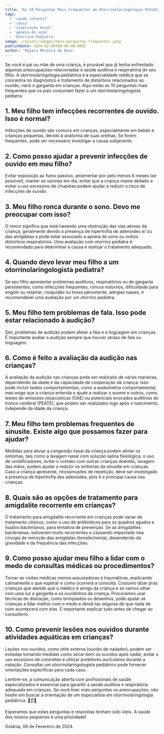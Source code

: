 ```yaml
---
title: 'As 10 Perguntas Mais Frequentes em Otorrinolaringologia Pediátrica'
tags:
  - 'saúde infantil'
  - 'ronco'
  - 'respiração bucal'
  - 'apneia do sono'
  - 'Otorrino Pediatra'
image: ~/assets/images/hero-perguntas-frequentes.jpeg
publishDate: 2024-02-06T00:00:00.000Z
author: 'Mayara Moreira de Deus'
---
```

Se você é pai ou mãe de uma criança, é provável que já tenha enfrentado algumas 
preocupações relacionadas à saúde auditiva e respiratória do seu filho. 
A otorrinolaringologia pediátrica é a especialidade médica que se concentra no 
diagnóstico e tratamento de distúrbios relacionados ao ouvido, nariz e garganta 
em crianças. Aqui estão as 10 perguntas mais frequentes que os pais costumam 
fazer a um otorrinolaringologista pediatra:

## 1. Meu filho tem infecções recorrentes de ouvido. Isso é normal?

Infecções de ouvido são comuns em crianças, especialmente em bebês e crianças pequenas, 
devido à anatomia de suas orelhas. Se forem frequentes, pode ser necessário investigar a causa subjacente.

## 2. Como posso ajudar a prevenir infecções de ouvido em meu filho?

Evitar exposição ao fumo passivo, amamentar por pelo menos 6 meses (se possível), 
manter as vacinas em dia, evitar que a criança mame deitado e evitar o uso 
excessivo de chupetas podem ajudar a reduzir o risco de infecções de ouvido.

## 3. Meu filho ronca durante o sono. Devo me preocupar com isso?

O ronco significa que está havendo uma obstrução das vias aéreas da criança, 
geralmente devido a presença de hipertrofia de adenoides e/ ou das amígdalas 
e pode estar associado a apneia do sono ou outros distúrbios respiratórios. 
Uma avaliação com otorrino pediatra é recomendado para determinar a causa e 
realizar o tratamento adequado. 

## 4. Quando devo levar meu filho a um otorrinolaringologista pediatra?

Se seu filho apresentar problemas auditivos, respiratórios ou de garganta 
persistentes, como infecções frequentes, roncos noturnos, dificuldade para 
engolir ou respirar, rouquidão ou tosse persistente, alergias nasais, é 
recomendável uma avaliação por um otorrino pediatra. 

## 5. Meu filho tem problemas de fala. Isso pode estar relacionado à audição?

Sim, problemas de audição podem afetar a fala e a linguagem em crianças. 
É importante avaliar a audição sempre que houver atraso de fala ou linguagem. 

## 6. Como é feito a avaliação da audição nas crianças?

A avaliação da audição nas crianças pode ser realizado de várias maneiras, 
dependendo da idade e da capacidade de cooperação da criança. Isso pode incluir 
testes comportamentais, como  a audiometria comportamental, mas exige que a 
criança entenda e ajude a realizar o exame e outros, como testes de emissões 
otoacústicas (OAE) ou potenciais evocados auditivos do tronco cerebral (PEATE), 
que podem ser realizados logo após o nascimento, independe da idade da criança. 

## 7. Meu filho tem problemas frequentes de sinusite. Existe algo que possamos fazer para ajudar?

Medidas para aliviar a congestão nasal da criança podem aliviar os sintomas, 
tais como a lavagem nasal com solução salina fisiológica, o uso de umidificadores, 
evitar o contato com outras crianças doentes,  lavagem das mãos, podem ajudar 
a reduzir os sintomas da sinusite em crianças. Caso a criança apresente, 
rinossinusites de repetição, deve ser investigado a presença de hipertrofia 
das adenoides, pois é a principal causa nas crianças. 

## 8. Quais são as opções de tratamento para amigdalite recorrente em crianças?

O tratamento para amigdalite recorrente em crianças pode variar de tratamento clínicos, 
como o uso de antibióticos para os quadros agudos e lisados bacterianos, para 
tentativa de prevenção. Se as amigdalites bacterianas, estiverem muito recorrentes 
e causando impactado nea cirurgia de remoção das amígdalas (tonsilectomia), 
dependendo da gravidade e da frequência das infecções.

## 9. Como posso ajudar meu filho a lidar com o medo de consultas médicas ou procedimentos?

Tornar as visitas médicas menos assustadoras e traumáticas, explicando calmamente 
o que esperar e como ocorrerá a consulta. Costumo dizer pras crianças que atendo 
que o médico é amigo da criança e só vamos olhar com uma luz a garganta e os 
ouvidinhos da criança.  Procuramos usar técnicas de distração, como brinquedos ou 
desenhos, pode ajudar as crianças a lidar melhor com o medo e deixá-las seguras 
de que nada de ruim acontecerá com elas. É importante explicar tudo antes de 
chegar ao consultório. 


## 10. Como prevenir lesões nos ouvidos durante atividades aquáticas em crianças?

Lesões nos ouvidos, como otite externa (ouvido de nadador), podem ser evitadas 
tomando medidas como secar bem os ouvidos após nadar, evitar o uso excessivo 
de cotonetes e utilizar protetores auriculares durante a natação. Consultar 
um otorrinolaringologista pediátrico pode fornecer orientações específicas para cada caso.

Lembre-se, a comunicação aberta com profissionais de saúde especializados é essencial 
para garantir a saúde auditiva e respiratória adequada em crianças. Se você tiver 
mais perguntas ou preocupações, não hesite em buscar a orientação de um especialista 
em otorrinolaringologia pediátrica. 👶👂💙 

Esperamos que estas perguntas e respostas tenham sido úteis. 
A saúde dos nossos pequenos é uma prioridade!

Goiânia, 06 de Fevereiro de 2024.

